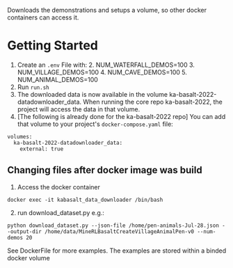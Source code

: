 Downloads the demonstrations and setups a volume, so other docker containers can access it.

# Getting Started
1. Create an `.env` File with:
   2.  NUM_WATERFALL_DEMOS=100 
   3. NUM_VILLAGE_DEMOS=100 
   4. NUM_CAVE_DEMOS=100 
   5. NUM_ANIMAL_DEMOS=100
2. Run `run.sh`
3. The downloaded data is now available in the volume ka-basalt-2022-datadownloader_data. When running the core repo ka-basalt-2022, the project will access the data in that volume.
4. [The following is already done for the ka-basalt-2022 repo] You can add that volume to your project's `docker-compose.yaml` file:
```
volumes:
  ka-basalt-2022-datadownloader_data:
    external: true
```
## Changing files after docker image was build
1. Access the docker container 
```shell
docker exec -it kabasalt_data_downloader /bin/bash
```

2. run download_dataset.py e.g.: 

```shell
python download_dataset.py --json-file /home/pen-animals-Jul-28.json --output-dir /home/data/MineRLBasaltCreateVillageAnimalPen-v0 --num-demos 20
```

See DockerFile for more examples.
The examples are stored within a binded docker volume
